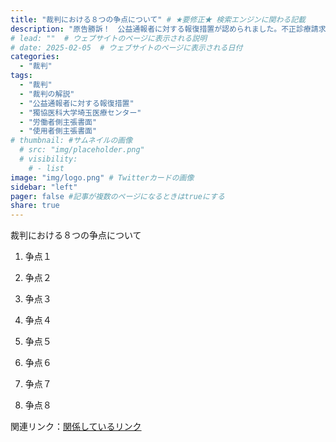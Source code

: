 ```yaml
---
title: "裁判における８つの争点について" # ★要修正★ 検索エンジンに関わる記載
description: "原告勝訴！　公益通報者に対する報復措置が認められました。不正診療請求、恣意的な医療、国民が収めた税金・社会保険料の無駄遣いは許さない📌" # ★★★ 検索エンジン向けの説明
# lead: ""  # ウェブサイトのページに表示される説明
# date: 2025-02-05  # ウェブサイトのページに表示される日付
categories:
  - "裁判"
tags:
  - "裁判"
  - "裁判の解説"
  - "公益通報者に対する報復措置"
  - "獨協医科大学埼玉医療センター"
  - "労働者側主張書面"
  - "使用者側主張書面"
# thumbnail: #サムネイルの画像
  # src: "img/placeholder.png"
  # visibility:
    # - list
image: "img/logo.png" # Twitterカードの画像
sidebar: "left"
pager: false #記事が複数のページになるときはtrueにする
share: true
---
```


<div class="card-top-container">
    <div class="card-top">
        <div class="card-top-content">
            裁判における８つの争点について
        </div>
    </div>
</div>

<!--more-->

1. 争点１

2. 争点２

3. 争点３

4. 争点４

5. 争点５

6. 争点６

7. 争点７

8. 争点８

<div class="card-bottom-container">
    <div class="card-bottom">
        <div class="card-bottom-content">
            関連リンク：<a href="https://example.com/">関係しているリンク <i class="bi bi-arrow-up-right"></i> </a>
        </div>
    </div>
</div>